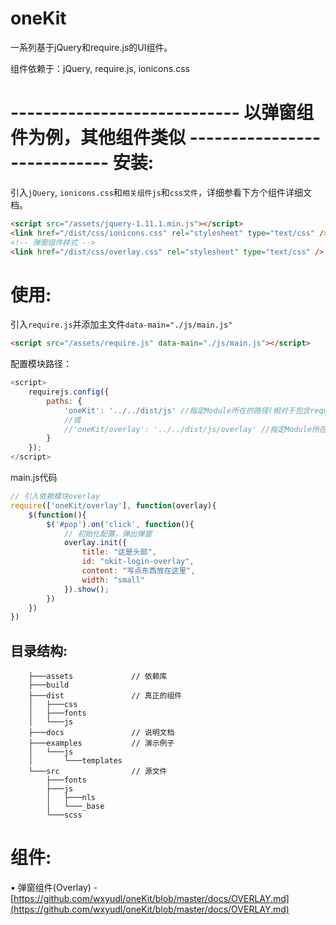 oneKit
======

一系列基于jQuery和require.js的UI组件。

组件依赖于：jQuery, require.js, ionicons.css

---------------------------- 以弹窗组件为例，其他组件类似 ----------------------------
安装: 
===
引入```jQuery```, ```ionicons.css```和```相关组件js```和```css文件```，详细参看下方个组件详细文档。
```html
<script src="/assets/jquery-1.11.1.min.js"></script>
<link href="/dist/css/ionicons.css" rel="stylesheet" type="text/css" />
<!-- 弹窗组件样式 -->
<link href="/dist/css/overlay.css" rel="stylesheet" type="text/css" />
```
使用:
====
引入```require.js```并添加主文件```data-main="./js/main.js" ```
```html
<script src="/assets/require.js" data-main="./js/main.js"></script>
```
配置模块路径：
```javascript
<script>
	requirejs.config({
	    paths: {
	        'oneKit': '../../dist/js' //指定Module所在的路径(相对于包含require.js的HTML所属目录)
	        //或
	        //'oneKit/overlay': '../../dist/js/overlay' //指定Module所在的路径
	    }
	});
</script>
```

main.js代码
```javascript
// 引入依赖模块overlay
require(['oneKit/overlay'], function(overlay){
	$(function(){
		$('#pop').on('click', function(){
			// 初始化配置，弹出弹窗
			overlay.init({
				title: "这是头部",
				id: "okit-login-overlay",
				content: "写点东西放在这里",
				width: "small"
			}).show();
		})
	})
})
```
## 目录结构:
        ├───assets             // 依赖库
        ├───build
        ├───dist               // 真正的组件
        │   ├───css
        │   ├───fonts
        │   └───js
        ├───docs               // 说明文档
        ├───examples           // 演示例子
        │   └───js
        │       └───templates
        └───src                // 源文件
            ├───fonts
            ├───js
            │   ├───nls
            │   └───_base
            └───scss

组件:
======
▪ 弹窗组件(Overlay) - [https://github.com/wxyudl/oneKit/blob/master/docs/OVERLAY.md](https://github.com/wxyudl/oneKit/blob/master/docs/OVERLAY.md)
